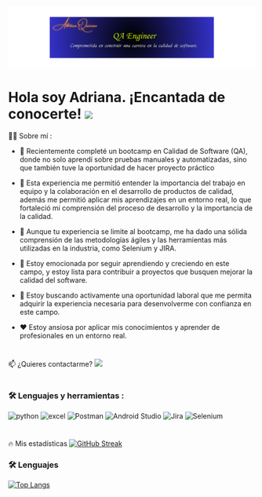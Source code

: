 <div id="header" align="center">
  <img decoding="async" src="https://github.com/QAquiceno14/QAquiceno14/blob/main/QA.png" width="2000"/>
</div>

<h1>
  Hola soy Adriana. ¡Encantada de conocerte!
  <img decoding="async" src="https://media.giphy.com/media/hvRJCLFzcasrR4ia7z/giphy.gif" width="30px"/>
</h1>


👩‍💻 Sobre mí :

- 🔭 Recientemente completé un bootcamp en Calidad de Software (QA), donde no solo aprendí sobre pruebas manuales y automatizadas, sino que también tuve la oportunidad de hacer proyecto práctico

- 🌱  Esta experiencia me permitió entender la importancia del trabajo en equipo y la colaboración en el desarrollo de productos de calidad, además me permitió aplicar mis aprendizajes en un entorno real, lo que fortaleció mi comprensión del proceso de desarrollo y la importancia de la calidad.

- 🤔 Aunque tu experiencia se limite al bootcamp, me ha dado una sólida comprensión de las metodologías ágiles y las herramientas más utilizadas en la industria, como Selenium y JIRA. 

- 💬 Estoy emocionada por seguir aprendiendo y creciendo en este campo, y estoy lista para contribuir a proyectos que busquen mejorar la calidad del software.

- 👯 Estoy buscando activamente una oportunidad laboral que me permita adquirir la experiencia necesaria para desenvolverme con confianza en este campo.

- ❤️ Estoy ansiosa por aplicar mis conocimientos y aprender de profesionales en un entorno real.

<h1>

</h1>
  

📫 ¿Quieres contactarme? 
[![](https://img.shields.io/badge/LinkedIn-0077B5?style=for-the-badge&logo=linkedin&logoColor=white)](https://www.linkedin.com/in/noelianav/)

<h1>

</h1>


### :hammer_and_wrench: Lenguajes y herramientas :
<div id="header" align="left">
    <img decoding="async" src="https://img.shields.io/badge/Python-3776AB?style=for-the-badge&logo=python&logoColor=white" alt="python"/>  </a>
 <img decoding="async" src="https://img.shields.io/badge/Microsoft_Excel-217346?style=for-the-badge&logo=microsoft-excel&logoColor=white" alt="excel"/>  </a>
  <img decoding="async" src="https://img.shields.io/badge/Postman-FFA500?style=for-the-badge&logo=Postman&logoColor=white" alt="Postman"/>  </a> 
   <img decoding="async" src="https://img.shields.io/badge/Android Studio-0, 255, 0?style=for-the-badge&logo=Android Studio&logoColor=white" alt="Android Studio"/>  </a> 
   <img decoding="async" src="https://img.shields.io/badge/Jira-3776AB?style=for-the-badge&logo=Jira&logoColor=white" alt="Jira"/>  </a> 
   <img decoding="async" src="https://img.shields.io/badge/Selenium-808080?style=for-the-badge&logo=Selenium&logoColor=white" alt="Selenium"/>  </a>
  
<h1>

</h1>

🔥 Mis estadísticas
[![GitHub Streak](http://github-readme-streak-stats.herokuapp.com?user=noelianav91&theme=dark&background=000000)](https://git.io/streak-stats)
 
### :hammer_and_wrench: Lenguajes
[![Top Langs](https://github-readme-stats.vercel.app/api/top-langs/?username=noelianav91&layout=compact&theme=vision-friendly-dark)](https://github.com/anuraghazra/github-readme-stats)

<h1>

</h1>



 

 
 
    
